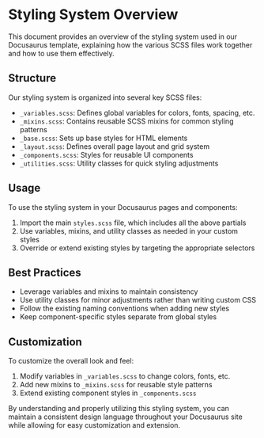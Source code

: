 # Styling System Overview

This document provides an overview of the styling system used in our Docusaurus template, explaining how the various SCSS files work together and how to use them effectively.

## Structure

Our styling system is organized into several key SCSS files:

- `_variables.scss`: Defines global variables for colors, fonts, spacing, etc.
- `_mixins.scss`: Contains reusable SCSS mixins for common styling patterns
- `_base.scss`: Sets up base styles for HTML elements
- `_layout.scss`: Defines overall page layout and grid system
- `_components.scss`: Styles for reusable UI components
- `_utilities.scss`: Utility classes for quick styling adjustments

## Usage

To use the styling system in your Docusaurus pages and components:

1. Import the main `styles.scss` file, which includes all the above partials
2. Use variables, mixins, and utility classes as needed in your custom styles
3. Override or extend existing styles by targeting the appropriate selectors

## Best Practices

- Leverage variables and mixins to maintain consistency
- Use utility classes for minor adjustments rather than writing custom CSS
- Follow the existing naming conventions when adding new styles
- Keep component-specific styles separate from global styles

## Customization

To customize the overall look and feel:

1. Modify variables in `_variables.scss` to change colors, fonts, etc.
2. Add new mixins to `_mixins.scss` for reusable style patterns
3. Extend existing component styles in `_components.scss`

By understanding and properly utilizing this styling system, you can maintain a consistent design language throughout your Docusaurus site while allowing for easy customization and extension.